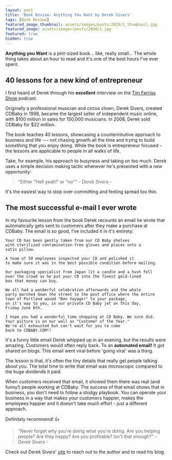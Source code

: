 ```yaml
---
layout: post
title: 'Book Review: Anything You Want by Derek Sivers'
tags: [Book Review]
featured_image_thumbnail: assets/images/posts/2020/1_thumbnail.jpg
featured_image: assets/images/posts/2020/1.jpg
featured: true
hidden: true
---
```


**Anything you Want** is a pint-sized book... like, really small... The whole thing takes about an hour to read and it's one of the best hours I've ever spent.

<!--more-->

## 40 lessons for a new kind of entrepreneur

I first heard of Derek through his **excellent** interview on the [Tim Ferriss Show](https://tim.blog/2015/12/14/derek-sivers-on-developing-confidence-finding-happiness-and-saying-no-to-millions/) podcast.

Originally a professional musician and circus clown, Derek Sivers, created CDBaby in 1998, became the largest seller of
independent music online, with $100 million in sales for 150,000 musicians. In 2008, Derek sold CDBaby for $22 million.

The book teaches 40 lessons, showcasing a counterintuitive approach to business and life --- not chasing growth all the time and trying to build something that you enjoy doing. While the book is entrepreneur focused - the lessons are applicable to people in all walks of life.

Take, for example, his approach to busyness and taking on too much. Derek uses a simple decision making tactic whenever he's presented with a new opportunity:

> “Either "Hell yeah!” or "no""
> <cite>- Derek Sivers -</cite>

It's the easiest way to stop over-committing and feeling spread too thin.


## The most successful e-mail I ever wrote

In my favourite lesson from the book Derek recounts an email he wrote that automatically gets sent to customers after they make a purchase at CDBaby. The email is so good, I've included it in it's entirety:

```
Your CD has been gently taken from our CD Baby shelves
with sterilized contamination-free gloves and places onto a
satin pillow.

A team of 50 employees inspected your CD and polished it
to make sure it was in the best possible condition before mailing.

Our packaging specialist from Japan lit a candle and a hush fell
over the crowd as he put your CD into the finest gold-lined
box that money can buy.

We all had a wonderful celebration afterwards and the whole
party marched down the street to the post office where the entire
town of Portland waved "Bon Voyage!" to your package,
on it's way to you, in our private CD Baby jet on this day,
Friday June 6th.

I hope you had a wonderful time shopping at CD Baby. We sure did.
Your picture is on our wall as "Customer of the Year."
We're all exhausted but can't wait for you to come
back to CDBABY.COM!!
```

It's a funny little email Derek whipped up in an evening, but the results were amazing. Customers would often reply back. To an **automated email!** It got shared on blogs. This email went viral before 'going viral' was a thing.

The lesson is that, it's often the tiny details that really get people talking about you. The total time to write that email was microscopic compared to the huge dividends it paid.

When customers received that email, it showed them there was real (and funny!) people working at CDBaby. The success of that email shows that in business, you don't need to follow a stodgy playbook. You can operate your business in a way that makes your customers happier, makes the employees happier and it doesn't take much effort - just a different approach.

Definitely recommend! 👍

> “Never forget why you're doing what you're doing. Are you helping people? Are they happy? Are you profitable? Isn't that enough?"
> <cite>- Derek Sivers -</cite>

Check out Derek Sivers' [site](https://sivers.org) to reach out to the author and to read his blog. 
